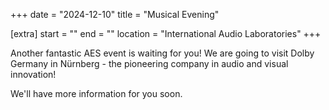 +++
date = "2024-12-10"
title = "Musical Evening"

[extra]
start = ""
end = ""
location = "International Audio Laboratories"
+++

Another fantastic AES event is waiting for you! 
We are going to visit Dolby Germany in Nürnberg - the pioneering company in audio and visual innovation! 

We'll have more information for you soon. 

<!-- show more -->



